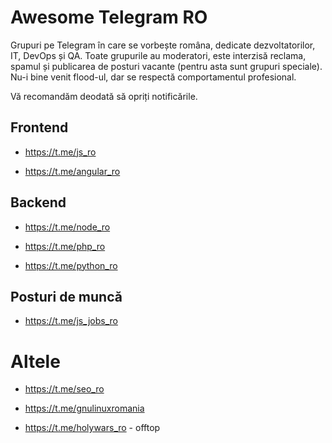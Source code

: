Awesome Telegram RO
===================

Grupuri pe Telegram în care se vorbește româna, dedicate dezvoltatorilor, IT, DevOps și QA. Toate grupurile au moderatori, este interzisă reclama, spamul și publicarea de posturi vacante (pentru asta sunt grupuri speciale). Nu-i bine venit flood-ul, dar se respectă comportamentul profesional. 

Vă recomandăm deodată să opriți notificările.

## Frontend

+ https://t.me/js_ro

+ https://t.me/angular_ro

## Backend

+ https://t.me/node_ro

+ https://t.me/php_ro

+ https://t.me/python_ro

## Posturi de muncă

+ https://t.me/js_jobs_ro

# Altele

+ https://t.me/seo_ro

+ https://t.me/gnulinuxromania

+ https://t.me/holywars_ro - offtop

